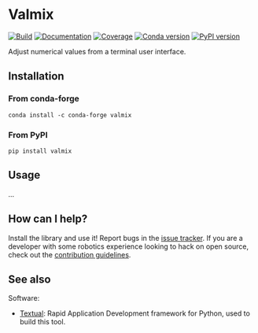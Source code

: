# Valmix

[![Build](https://img.shields.io/github/actions/workflow/status/stephane-caron/valmix/ci.yml?branch=main)](https://github.com/stephane-caron/valmix/actions)
[![Documentation](https://img.shields.io/github/actions/workflow/status/stephane-caron/valmix/docs.yml?branch=main&label=docs)](https://stephane-caron.github.io/valmix/)
[![Coverage](https://coveralls.io/repos/github/stephane-caron/valmix/badge.svg?branch=main)](https://coveralls.io/github/stephane-caron/valmix?branch=main)
[![Conda version](https://anaconda.org/conda-forge/valmix/badges/version.svg)](https://anaconda.org/conda-forge/valmix)
[![PyPI version](https://img.shields.io/pypi/v/valmix)](https://pypi.org/project/valmix/)

Adjust numerical values from a terminal user interface.

## Installation

### From conda-forge

```console
conda install -c conda-forge valmix
```

### From PyPI

```console
pip install valmix
```

## Usage

...

## How can I help?

Install the library and use it! Report bugs in the [issue tracker](https://github.com/stephane-caron/pink/issues). If you are a developer with some robotics experience looking to hack on open source, check out the [contribution guidelines](CONTRIBUTING.md).

## See also

Software:

- [Textual](https://textual.textualize.io/): Rapid Application Development framework for Python, used to build this tool.
